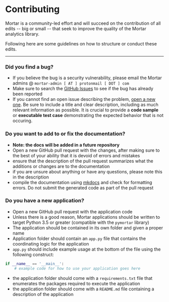 # Contributing

Mortar is a community-led effort and will succeed on the contribution of all edits -- big or small -- that seek to improve the quality of the Mortar analytics library.

Following here are some guidelines on how to structure or conduct these edits.

---

### Did you find a bug?

- If you believe the bug is a security vulnerability, please email the Mortar admins @ `mortar-admin [ AT ] protonmail [ DOT ] com`
- Make sure to search the [GitHub Issues](https://github.com/SoftwareDefinedBuildings/mortar-analytics/issues) to see if the bug has already been reported
- If you cannot find an open issue describing the problem, [open a new one](https://github.com/SoftwareDefinedBuildings/mortar-analytics/issues/new). Be sure to include a title and clear description, including as much relevant information as possible. It is crucial to provide a **code sample** or **executable test case** demonstrating the expected behavior that is not occuring.

### Do you want to add to or fix the documentation?

- **Note: the docs will be added in a future repository**
- Open a new GitHub pull request with the changes, after making sure to the best of your ability that it is devoid of errors and mistakes
- ensure that the description of the pull request summarizes what the additions or changes are to the documentation
- if you are unsure about anything or have any questions, please note this in the description
- compile the documentation using [mkdocs](https://www.mkdocs.org/) and check for formatting errors. Do not submit the generated code as part of the pull request

### Do you have a new application?

- Open a new GitHub pull request with the application code
- Unless there is a good reason, Mortar applications should be written to target Python 3.5 or greater (compatible with the `pymortar` library)
- The application should be contained in its own folder and given a proper name
- Application folder should contain an `app.py` file that contains the coordinating logic for the application
- `app.py` should include example usage at the bottom of the file using the following construct:

```python
if __name__ == '__main__':
    # example code for how to use your application goes here
```
- the application folder should come with a `requirements.txt` file that enumerates the packages required to execute the application
- the application folder should come with a `README.md` file containing a description of the application
